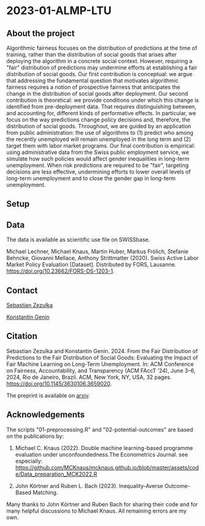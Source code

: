 # 2023-01-ALMP-LTU

## About the project
Algorithmic fairness focuses on the distribution of predictions at the time of training, rather than the distribution of social goods that arises after deploying the algorithm in a concrete social context. However, requiring a "fair" distribution of predictions may undermine efforts at establishing a fair distribution of social goods. Our first contribution is conceptual: we argue that addressing the fundamental question that motivates algorithmic fairness requires a notion of prospective fairness that anticipates the change in the distribution of social goods after deployment. Our second contribution is theoretical: we provide conditions under which this change is identified from pre-deployment data. That requires distinguishing between, and accounting for, different kinds of performative effects. In particular, we focus on the way predictions change policy decisions and, therefore, the distribution of social goods. Throughout, we are guided by an application from public administration: the use of algorithms to (1) predict who among the recently unemployed will remain unemployed in the long term and (2) target them with labor market programs. Our final contribution is empirical: using administrative data from the Swiss public employment service, we simulate how such policies would affect gender inequalities in long-term unemployment. When risk predictions are required to be "fair", targeting decisions are less effective, undermining efforts to lower overall levels of long-term unemployment and to close the gender gap in long-term unemployment. 

## Setup

## Data
The data is available as scientific use file on SWISSbase.

Michael Lechner, Michael Knaus, Martin Huber, Markus Frölich, Stefanie Behncke, Giovanni Mellace, Anthony Strittmatter (2020). Swiss Active Labor Market Policy Evaluation [Dataset]. Distributed by FORS, Lausanne. https://doi.org/10.23662/FORS-DS-1203-1.

## Contact
[Sebastian Zezulka](https://ethics.epistemology.ai/people#h.ybght6vasbh4)

[Konstantin Genin](https://ethics.epistemology.ai/people#h.frfuicc6nirv)

## Citation
Sebastian Zezulka and Konstantin Genin. 2024. From the Fair Distribution of Predictions to the Fair Distribution of Social Goods: Evaluating the Impact of Fair Machine Learning on Long-Term Unemployment. In: ACM Conference on Fairness, Accountability, and Transparency (ACM FAccT ’24), June 3–6, 2024, Rio de Janeiro, Brazil. ACM, New York, NY, USA, 32 pages. https://doi.org/10.1145/3630106.3659020.

The preprint is available on [arxiv](https://arxiv.org/abs/2401.14438).

## Acknowledgements
The scripts "01-preprocessing.R" and "02-potential-outcomes" are based on the publications by:
1. Michael C. Knaus (2022). Double machine learning-based programme evaluation under unconfoundedness.The Econometrics Journal.
see especially: https://github.com/MCKnaus/mcknaus.github.io/blob/master/assets/code/Data_preparation_MCK2022.R

2. John Körtner and Ruben L. Bach (2023). Inequality-Averse Outcome-Based Matching. 

Many thanks to John Körtner and Ruben Bach for sharing their code and for many helpful discussions to Michael Knaus. All remaining errors are my own.
